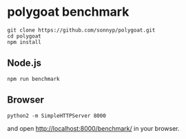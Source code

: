 polygoat benchmark
==================

```
git clone https://github.com/sonnyp/polygoat.git
cd polygoat
npm install
```

## Node.js

```
npm run benchmark
```

## Browser

```
python2 -m SimpleHTTPServer 8000
```

and open [http://localhost:8000/benchmark/](http://localhost:8000/benchmark/) in your browser.
